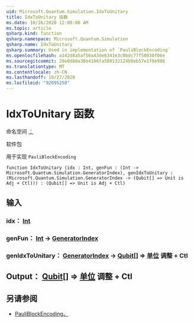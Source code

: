 ```yaml
---
uid: Microsoft.Quantum.Simulation.IdxToUnitary
title: IdxToUnitary 函数
ms.date: 10/26/2020 12:00:00 AM
ms.topic: article
qsharp.kind: function
qsharp.namespace: Microsoft.Quantum.Simulation
qsharp.name: IdxToUnitary
qsharp.summary: Used in implementation of `PauliBlockEncoding`
ms.openlocfilehash: a142d8a5af56a43de6341e3c0bdc77f50030f06e
ms.sourcegitcommit: 29e0d88a30e4166fa580132124b0eb57e1f0e986
ms.translationtype: MT
ms.contentlocale: zh-CN
ms.lasthandoff: 10/27/2020
ms.locfileid: "92695258"
---
```

# <a name="idxtounitary-function"></a>IdxToUnitary 函数

命名空间 [：](xref:Microsoft.Quantum.Simulation)

软件包 [](https://nuget.org/packages/)


用于实现 `PauliBlockEncoding`

```qsharp
function IdxToUnitary (idx : Int, genFun : (Int -> Microsoft.Quantum.Simulation.GeneratorIndex), genIdxToUnitary : (Microsoft.Quantum.Simulation.GeneratorIndex -> (Qubit[] => Unit is Adj + Ctl))) : (Qubit[] => Unit is Adj + Ctl)
```


## <a name="input"></a>输入

### <a name="idx--int"></a>idx： [Int](xref:microsoft.quantum.lang-ref.int)




### <a name="genfun--int---generatorindex"></a>genFun： [Int](xref:microsoft.quantum.lang-ref.int) -> [GeneratorIndex](xref:Microsoft.Quantum.Simulation.GeneratorIndex)




### <a name="genidxtounitary--generatorindex---qubit--unit-adj--ctl"></a>genIdxToUnitary： [GeneratorIndex](xref:Microsoft.Quantum.Simulation.GeneratorIndex) -> [Qubit](xref:microsoft.quantum.lang-ref.qubit)[] => [单位](xref:microsoft.quantum.lang-ref.unit) 调整 + Ctl





## <a name="output--qubit--unit-adj--ctl"></a>Output： [Qubit](xref:microsoft.quantum.lang-ref.qubit)[] => [单位](xref:microsoft.quantum.lang-ref.unit) 调整 + Ctl



## <a name="see-also"></a>另请参阅

- [PauliBlockEncoding。](xref:Microsoft.Quantum.Simulation.PauliBlockEncoding)
